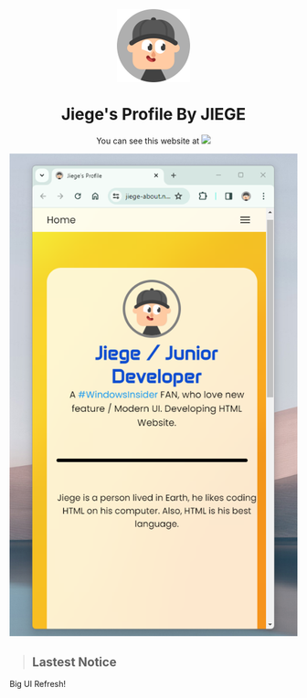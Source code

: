 <p align="center">
  <img width="128" align="center" src="/favicon/android-chrome-512x512.png">
</p>
<h1 align="center">Jiege's Profile By JIEGE</h1>

<p align="center">You can see this website at <a href="https://jiege-about.netlify.app"><img src="https://img.shields.io/badge/Jiege's%20Profile-Click%20To%20See%20Our%20Website-brightgreen%22"></a></p>
<p align="center"><img src="/screenshot/readme-image.png"></p>

> ## Lastest Notice
Big UI Refresh!

